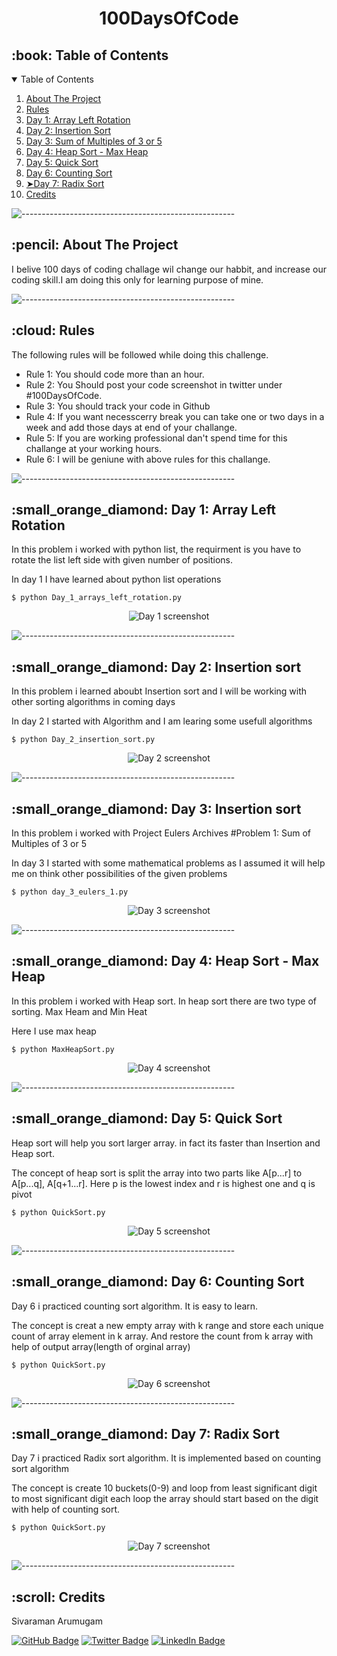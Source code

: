 <p align="center"> 
</p>
<h1 align="center"> 100DaysOfCode </h1>
<!-- TABLE OF CONTENTS -->
<h2 id="table-of-contents"> :book: Table of Contents</h2>

<details open="open">
  <summary>Table of Contents</summary>
  <ol>
    <li><a href="#about-the-project">About The Project</a></li>
    <li><a href="#Rules">Rules</a></li>
    <li><a href="#Day1">Day 1: Array Left Rotation </a></li>
    <li><a href="#Day2">Day 2: Insertion Sort </a></li>
    <li><a href="#Day3">Day 3: Sum of Multiples of 3 or 5 </a></li>
    <li><a href="#Day4">Day 4: Heap Sort - Max Heap </a></li>
    <li><a href="#Day5">Day 5: Quick Sort</a></li>
    <li><a href="#Day6">Day 6: Counting Sort</a></li>
    <li><a href="#Day7">➤Day 7: Radix Sort</a></li>
    <li><a href="#credits">  Credits</a></li>
  </ol>
</details>

![-----------------------------------------------------](https://raw.githubusercontent.com/andreasbm/readme/master/assets/lines/rainbow.png)

<!-- ABOUT THE PROJECT -->
<h2 id="about-the-project"> :pencil: About The Project</h2>

<p align="justify"> 
I belive 100 days of coding challage wil change our habbit, and increase our coding skill.I am doing this only for learning purpose of mine.
</p>

![-----------------------------------------------------](https://raw.githubusercontent.com/andreasbm/readme/master/assets/lines/rainbow.png)

<!-- OVERVIEW -->
<h2 id="Rules"> :cloud: Rules</h2>

<p align="justify"> 
The following rules will be followed while doing this challenge.
<ul>
<li>Rule 1: You should code more than an hour.</li>
<li>Rule 2: You Should post your code screenshot in twitter under #100DaysOfCode.</li>
<li>Rule 3: You should track your code in Github</li>
<li>Rule 4: If you want necesscerry break you can take one or two days in a week and add those days at end of your challange.</li>
<li>Rule 5: If you are working professional dan't spend time for this challange at your working hours.</li>
<li>Rule 6: I will be geniune with above rules for this challange.</li>
</ul>
</p>

![-----------------------------------------------------](https://raw.githubusercontent.com/andreasbm/readme/master/assets/lines/rainbow.png)

<!-- Day 1 -->
<h2 id="Day1"> :small_orange_diamond: Day 1: Array Left Rotation</h2>

<p>In this problem i worked with python list, the requirment is you have to rotate the list left side with given number of positions.</p>
<p>In day 1 I have learned about python list operations</p>

<pre><code>$ python Day_1_arrays_left_rotation.py </code></pre>

<p align="center"> 
<img src="ScreenShots/Day_1.png" alt="Day 1 screenshot">
<!--height="382px" width="737px"-->
</p>

![-----------------------------------------------------](https://raw.githubusercontent.com/andreasbm/readme/master/assets/lines/rainbow.png)

<!-- Day 2 -->
<h2 id="Day2"> :small_orange_diamond: Day 2: Insertion sort</h2>

<p>In this problem i learned aboubt Insertion sort and I will be working with other sorting algorithms in coming days</p>
<p>In day 2 I started with Algorithm and I am learing some usefull algorithms</p>

<pre><code>$ python Day_2_insertion_sort.py </code></pre>

<p align="center"> 
<img src="ScreenShots/Day_2.png" alt="Day 2 screenshot">
<!--height="382px" width="737px"-->
</p>

![-----------------------------------------------------](https://raw.githubusercontent.com/andreasbm/readme/master/assets/lines/rainbow.png)
<!-- Day 3 -->
<h2 id="Day3"> :small_orange_diamond: Day 3: Insertion sort</h2>

<p>In this problem i worked with Project Eulers Archives #Problem 1: Sum of Multiples of 3 or 5</p>
<p>In day 3 I started with some mathematical problems as I assumed it will help me on think other possibilities of the given problems</p>

<pre><code>$ python day_3_eulers_1.py </code></pre>

<p align="center"> 
<img src="ScreenShots/Day_3.png" alt="Day 3 screenshot">
<!--height="382px" width="737px"-->
</p>

![-----------------------------------------------------](https://raw.githubusercontent.com/andreasbm/readme/master/assets/lines/rainbow.png)
<!-- Day 4 -->
<h2 id="Day4"> :small_orange_diamond: Day 4: Heap Sort - Max Heap</h2>

<p>In this problem i worked with Heap sort. In heap sort there are two type of sorting. Max Heam and Min Heat</p>
<p>Here I use max heap</p>

<pre><code>$ python MaxHeapSort.py </code></pre>

<p align="center"> 
<img src="ScreenShots/Day_4.png" alt="Day 4 screenshot">
<!--height="382px" width="737px"-->
</p>

![-----------------------------------------------------](https://raw.githubusercontent.com/andreasbm/readme/master/assets/lines/rainbow.png)
<!-- Day 5 -->
<h2 id="Day5"> :small_orange_diamond: Day 5: Quick Sort</h2>

<p>Heap sort will help you sort larger array. in fact its faster than Insertion and Heap sort.</p>
<p>The concept of heap sort is split the array into two parts like A[p...r] to A[p...q], A[q+1...r].
   Here p is the lowest index and r is highest one and q is pivot</p>

<pre><code>$ python QuickSort.py </code></pre>

<p align="center"> 
<img src="ScreenShots/Day_5.png" alt="Day 5 screenshot">
<!--height="382px" width="737px"-->
</p>

![-----------------------------------------------------](https://raw.githubusercontent.com/andreasbm/readme/master/assets/lines/rainbow.png)

<!-- Day 6 -->
<h2 id="Day6"> :small_orange_diamond: Day 6: Counting Sort</h2>

<p>Day 6 i practiced counting sort algorithm. It is easy to learn.</p>
<p>The concept is creat a new empty array with k range and store each unique count of array element in k array. And restore the count from k array with help of output array(length of orginal array)</p>

<pre><code>$ python QuickSort.py </code></pre>

<p align="center"> 
<img src="ScreenShots/Day_6.png" alt="Day 6 screenshot">
<!--height="382px" width="737px"-->
</p>

![-----------------------------------------------------](https://raw.githubusercontent.com/andreasbm/readme/master/assets/lines/rainbow.png)

<!-- Day 7 -->
<h2 id="Day7"> :small_orange_diamond: Day 7: Radix Sort</h2>

<p>Day 7 i practiced Radix sort algorithm. It is implemented based on counting sort algorithm</p>
<p>The concept is create 10 buckets(0-9) and loop from least significant digit to most significant digit each loop the array should start based on the digit with help of counting sort.</p>

<pre><code>$ python QuickSort.py </code></pre>

<p align="center"> 
<img src="ScreenShots/Day_7.png" alt="Day 7 screenshot">
<!--height="382px" width="737px"-->
</p>

![-----------------------------------------------------](https://raw.githubusercontent.com/andreasbm/readme/master/assets/lines/rainbow.png)
<!-- CREDITS -->
<h2 id="credits"> :scroll: Credits</h2>

Sivaraman Arumugam

[![GitHub Badge](https://img.shields.io/badge/GitHub-100000?style=for-the-badge&logo=github&logoColor=white)](https://github.com/SIvayuVI)
[![Twitter Badge](https://img.shields.io/badge/Twitter-1DA1F2?style=for-the-badge&logo=twitter&logoColor=white)](https://twitter.com/sivayuvi79)
[![LinkedIn Badge](https://img.shields.io/badge/LinkedIn-0077B5?style=for-the-badge&logo=linkedin&logoColor=white)](https://www.linkedin.com/in/sivayuvi79/)
